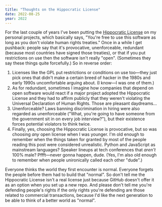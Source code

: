 ```yaml
---
title: "Thoughts on the Hippocratic License"
date: 2022-08-25
year: 2022
---
```


For the last couple of years I've been putting the [Hippocratic License](https://firstdonoharm.dev/) on my personal projects,
which basically says, "You're free to use this software as long as you don't violate human rights treaties."
Once in a while I get pushback:
people say that it's provocative,
unenforceable,
redundant (because most countries have signed those treaties),
or that if you put restrictions on use then the software isn't really "open".
(Sometimes they say these things quite forcefully.)
So in reverse order:

1.  Licenses like the GPL put restrictions or conditions on use too—they just pick ones
    that didn't make a certain breed of hacker in the 1980s and early 1990s uncomfortable arguing about.
    (I know—I was one of them.)
2.  As for redundant,
    sometimes I imagine how companies that depend on open software would react
    if a major project adopted the Hippocratic License
    and they had to affirm publicly that they weren't violating the Universal Declaration of Human Rights.
    Those are pleasant daydreams…
3.  Unenforceable?
    Laws banning discrimination in hiring were also regarded as unenforceable
    ("What, you're going to have someone from the government sit in on every job interview?"),
    but their existence forces potential violators to think twice.
4.  Finally,
    yes,
    choosing the Hippocratic License is provocative,
    but so was choosing _any_ open license when I was younger.
    I'm old enough to remember when the things taken for granted by most of the people reading this post
    were considered unrealistic.
    Python and JavaScript as mainstream languages?
    Speaker lineups at tech conferences that _aren't_ 100% male?
    Pffft—never gonna happen, dude.
    (Yes, I'm also old enough to remember when people unironically called each other "dude".)

Everyone thinks the world they first encounter is normal.
Everyone forgets the people before them had to build that "normal".
So don't tell me the Hippocratic License isn't a real license
just because GitHub doesn't offer it as an option when you set up a new repo.
And please don't tell me you're defending people's rights
if the only rights you're defending are those related to commercial transactions,
because I'd like the next generation to be able to think of a better world as "normal".
